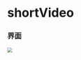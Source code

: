 # shortVideo

### 界面

<img src="https://github.com/7bs2/shortVideo/blob/main/img/%E5%8A%A8%E7%94%BB.gif" style="zoom: 67%;" />

